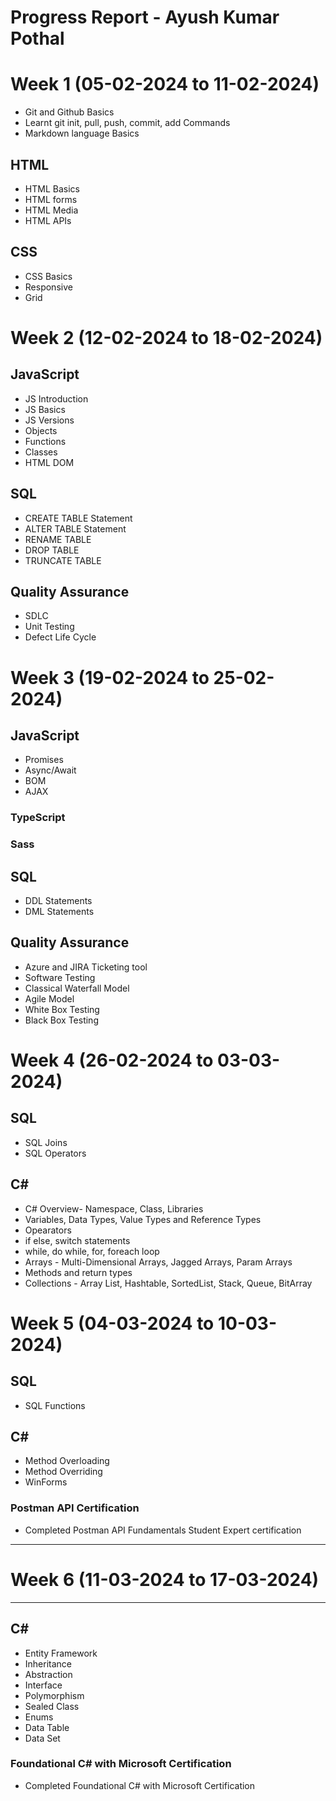 # Progress Report - Ayush Kumar Pothal

# Week 1 (05-02-2024 to 11-02-2024)
- Git and Github Basics
- Learnt git init, pull, push, commit, add Commands
- Markdown language Basics
## HTML
- HTML Basics
- HTML forms
- HTML Media
- HTML APIs
## CSS
- CSS Basics
- Responsive
- Grid

# Week 2 (12-02-2024 to 18-02-2024)

## JavaScript
- JS Introduction
- JS Basics
- JS Versions
- Objects
- Functions
- Classes
- HTML DOM
## SQL
- CREATE TABLE Statement
- ALTER TABLE Statement
- RENAME TABLE
- DROP TABLE
- TRUNCATE TABLE
## Quality Assurance
- SDLC
- Unit Testing
- Defect Life Cycle

# Week 3 (19-02-2024 to 25-02-2024)

## JavaScript
- Promises
- Async/Await
- BOM
- AJAX
### TypeScript
### Sass
## SQL
- DDL Statements
- DML Statements
## Quality Assurance
- Azure and JIRA Ticketing tool
- Software Testing
- Classical Waterfall Model
- Agile Model
- White Box Testing
- Black Box Testing

# Week 4 (26-02-2024 to 03-03-2024)

## SQL
- SQL Joins
- SQL Operators
## C#
- C# Overview- Namespace, Class, Libraries
- Variables, Data Types, Value Types and Reference Types
- Opearators
- if else, switch statements
- while, do while, for, foreach loop
- Arrays - Multi-Dimensional Arrays, Jagged Arrays, Param Arrays
- Methods and return types
- Collections - Array List, Hashtable, SortedList, Stack, Queue, BitArray

# Week 5 (04-03-2024 to 10-03-2024)

## SQL
- SQL Functions
## C#
- Method Overloading
- Method Overriding
- WinForms
### Postman API Certification
- Completed Postman API Fundamentals Student Expert certification
---

# Week 6 (11-03-2024 to 17-03-2024)

---
## C#
- Entity Framework
- Inheritance
- Abstraction
- Interface
- Polymorphism
- Sealed Class
- Enums
- Data Table
- Data Set
### Foundational C# with Microsoft Certification
- Completed Foundational C# with Microsoft Certification


